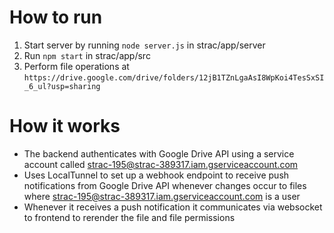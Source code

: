 # How to run
1. Start server by running `node server.js` in strac/app/server
2. Run `npm start` in strac/app/src
3. Perform file operations at `https://drive.google.com/drive/folders/12jB1TZnLgaAsI8WpKoi4TesSxSI_6_ul?usp=sharing`

# How it works
- The backend authenticates with Google Drive API using a service account called strac-195@strac-389317.iam.gserviceaccount.com
- Uses LocalTunnel to set up a webhook endpoint to receive push notifications from Google Drive API whenever changes occur to files where strac-195@strac-389317.iam.gserviceaccount.com is a user
- Whenever it receives a push notification it communicates via websocket to frontend to rerender the file and file permissions
